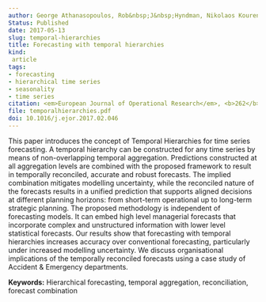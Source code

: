 ```yaml
---
author: George Athanasopoulos, Rob&nbsp;J&nbsp;Hyndman, Nikolaos Kourentzes, Fotios Petropoulos
Status: Published
date: 2017-05-13
slug: temporal-hierarchies
title: Forecasting with temporal hierarchies
kind:
 article
tags:
- forecasting
- hierarchical time series
- seasonality
- time series
citation: <em>European Journal of Operational Research</em>, <b>262</b>(1) 60–74
file: temporalhierarchies.pdf
doi: 10.1016/j.ejor.2017.02.046
---
```


This paper introduces the concept of Temporal Hierarchies for time series forecasting. A temporal hierarchy can be constructed for any time series by means of non-overlapping temporal aggregation. Predictions constructed at all aggregation levels are combined with the proposed framework to result in temporally reconciled, accurate and robust forecasts. The implied combination mitigates modelling uncertainty, while the reconciled nature of the forecasts results in a unified prediction that supports aligned decisions at different planning horizons: from short-term operational up to long-term strategic planning. The proposed methodology is independent of forecasting models. It can embed high level managerial forecasts that incorporate complex and unstructured information with lower level statistical forecasts. Our results show that forecasting with temporal hierarchies increases accuracy over conventional forecasting, particularly under increased modelling uncertainty. We discuss organisational implications of the temporally reconciled forecasts using a case study of Accident & Emergency departments.

**Keywords:** Hierarchical forecasting, temporal aggregation, reconciliation, forecast combination

